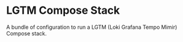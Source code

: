 # LGTM Compose Stack

A bundle of configuration to run a LGTM (Loki Grafana Tempo Mimir) Compose stack.
